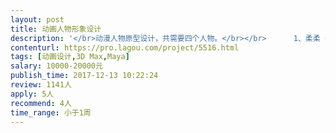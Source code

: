 ```yaml
---                
layout: post       
title: 动画人物形象设计           
description: '</br>动漫人物原型设计，共需要四个人物。</br></br>      1、柔柔（3岁，女）</br>      2、肉肉（3岁，男）</br>      3、王老师（年龄在22-30岁之间，女）</br>      4、幼儿园园长（年龄38-45岁之间，女）</br></br>主要用途：动漫人物用于制作海报、宣传册、四格漫画、动画片等</br></br>        具体要求：</br>        设计要求：</br>        1、要突出人物性格特点，符合行业特征。</br>        2、表现要求场景可由设计师自行创意。</br>        3、作品风格、形式不限，但必须原创。</br>        4、设计规格均为适量文件或像素文件。</br>        5、必须是彩色原稿，能以不同的 比例尺寸清晰显示。</br>        6、可用于各类广告、宣传品及办公用品的印刷。</br>说明：</br> 所设计的作品为原创，为第一次发布。未侵犯他人的著作权。</br> 如有侵犯他人著作权，由设计者承担所有法律责任。</br>'     
contenturl: https://pro.lagou.com/project/5516.html      
tags: [动画设计,3D Max,Maya]            
salary: 10000-20000元          
publish_time: 2017-12-13 10:22:24         
review: 1141人                   
apply: 5人                   
recommend: 4人                   
time_range: 小于1周              
---                 
```


